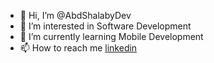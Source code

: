 - 👋 Hi, I’m @AbdShalabyDev
- 👀 I’m interested in Software Development
- 🌱 I’m currently learning Mobile Development
- 📫 How to reach me [linkedin](https://www.linkedin.com/in/abd-elrahman-shalaby/)



